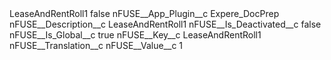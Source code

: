 <?xml version="1.0" encoding="UTF-8"?>
<CustomMetadata xmlns="http://soap.sforce.com/2006/04/metadata" xmlns:xsi="http://www.w3.org/2001/XMLSchema-instance" xmlns:xsd="http://www.w3.org/2001/XMLSchema">
    <label>LeaseAndRentRoll1</label>
    <protected>false</protected>
    <values>
        <field>nFUSE__App_Plugin__c</field>
        <value xsi:type="xsd:string">Expere_DocPrep</value>
    </values>
    <values>
        <field>nFUSE__Description__c</field>
        <value xsi:type="xsd:string">LeaseAndRentRoll1</value>
    </values>
    <values>
        <field>nFUSE__Is_Deactivated__c</field>
        <value xsi:type="xsd:boolean">false</value>
    </values>
    <values>
        <field>nFUSE__Is_Global__c</field>
        <value xsi:type="xsd:boolean">true</value>
    </values>
    <values>
        <field>nFUSE__Key__c</field>
        <value xsi:type="xsd:string">LeaseAndRentRoll1</value>
    </values>
    <values>
        <field>nFUSE__Translation__c</field>
        <value xsi:nil="true"/>
    </values>
    <values>
        <field>nFUSE__Value__c</field>
        <value xsi:type="xsd:string">1</value>
    </values>
</CustomMetadata>
